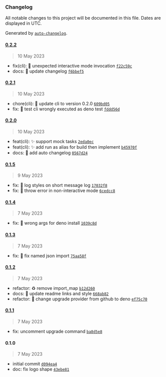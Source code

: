 ### Changelog

All notable changes to this project will be documented in this file. Dates are
displayed in UTC.

Generated by [`auto-changelog`](https://github.com/CookPete/auto-changelog).

#### [0.2.2](https://github.com/JOTSR/pita-cli/compare/0.2.1...0.2.2)

> 10 May 2023

- fix(cli): :bug: unexpected interactive mode invocation
  [`f22c59c`](https://github.com/JOTSR/pita-cli/commit/f22c59cbf7cdf4eed121a3b6a25deba97f56b78c)
- docs: :memo: update changelog
  [`f6bbef5`](https://github.com/JOTSR/pita-cli/commit/f6bbef5303b174ce245e2ca4ad1770e1aea32f51)

#### [0.2.1](https://github.com/JOTSR/pita-cli/compare/0.2.0...0.2.1)

> 10 May 2023

- chore(cli): :bookmark: update cli to version 0.2.0
  [`609bd05`](https://github.com/JOTSR/pita-cli/commit/609bd05d5cce01104e60b8c157c2aa5f79ca1716)
- fix: :truck: test cli wrongly executed as deno test
  [`fddd56d`](https://github.com/JOTSR/pita-cli/commit/fddd56d46a82d5f869c1fda17e7f306ac3c450a0)

#### [0.2.0](https://github.com/JOTSR/pita-cli/compare/0.1.5...0.2.0)

> 10 May 2023

- feat(cli): :sparkles: support mock tasks
  [`2eda0ec`](https://github.com/JOTSR/pita-cli/commit/2eda0ec7e965eb41f79aefcc2d6286601e6bad18)
- feat(cli): :sparkles: add run as alias for build then implement
  [`b45970f`](https://github.com/JOTSR/pita-cli/commit/b45970fae27100e6f96e050e734ec1c87e9cf2d4)
- docs: :memo: add auto changelog
  [`0567d24`](https://github.com/JOTSR/pita-cli/commit/0567d245e6d0d971e6bab96f0685809c3de48ba4)

#### [0.1.5](https://github.com/JOTSR/pita-cli/compare/0.1.4...0.1.5)

> 9 May 2023

- fix: :bug: log styles on short message log
  [`17032f8`](https://github.com/JOTSR/pita-cli/commit/17032f8a821d73f2dfc1309fd8901991af3c3792)
- fix: :bug: throw error in non-interactive mode
  [`6cedcc8`](https://github.com/JOTSR/pita-cli/commit/6cedcc88695a2cbb37024d91845b7045be02cbdd)

#### [0.1.4](https://github.com/JOTSR/pita-cli/compare/0.1.3...0.1.4)

> 7 May 2023

- fix: :bug: wrong args for deno install
  [`1039c8d`](https://github.com/JOTSR/pita-cli/commit/1039c8d29421f196b676f720c1cd4a3c7940dee6)

#### [0.1.3](https://github.com/JOTSR/pita-cli/compare/0.1.2...0.1.3)

> 7 May 2023

- fix: :bug: fix named json import
  [`75aa58f`](https://github.com/JOTSR/pita-cli/commit/75aa58ff23ef96087d938a93dd5e9c1a6fedd81f)

#### [0.1.2](https://github.com/JOTSR/pita-cli/compare/0.1.1...0.1.2)

> 7 May 2023

- refactor: :recycle: remove import_map
  [`b12d260`](https://github.com/JOTSR/pita-cli/commit/b12d260840ee483436c608330ded968b45cb7712)
- docs: :memo: update readme links and style
  [`668ab82`](https://github.com/JOTSR/pita-cli/commit/668ab829e6f5c47bee7af7559e0239b06bfcf7de)
- refactor: :construction_worker: change upgrade provider from github to deno
  [`ef75c70`](https://github.com/JOTSR/pita-cli/commit/ef75c709629363010dd9dac2b8aa04a1a3e00d90)

#### [0.1.1](https://github.com/JOTSR/pita-cli/compare/0.1.0...0.1.1)

> 7 May 2023

- fix: uncomment upgrade command
  [`ba8d5e8`](https://github.com/JOTSR/pita-cli/commit/ba8d5e8a758285f97c8df6a4cf7a035445faef6c)

#### 0.1.0

> 7 May 2023

- initial commit
  [`d094ea4`](https://github.com/JOTSR/pita-cli/commit/d094ea411635f9f5fac528b0b684744e1f9c3eea)
- doc: fix logo shape
  [`43ebe81`](https://github.com/JOTSR/pita-cli/commit/43ebe8171db0cee2a8664c8512d4e43aba609682)

